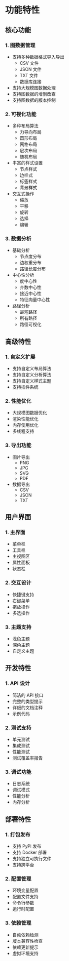 # 功能特性

## 核心功能

### 1. 图数据管理

- 支持多种数据格式导入导出
  - CSV 文件
  - JSON 文件
  - TXT 文件
  - 数据库连接
- 支持大规模图数据处理
- 支持图数据的增删改查
- 支持图数据的版本控制

### 2. 可视化功能

- 多种布局算法
  - 力导向布局
  - 圆形布局
  - 网格布局
  - 层次布局
  - 随机布局
- 丰富的样式设置
  - 节点样式
  - 边样式
  - 标签样式
  - 背景样式
- 交互式操作
  - 缩放
  - 平移
  - 旋转
  - 选择
  - 编辑

### 3. 数据分析

- 基础分析
  - 节点度分布
  - 边权重分布
  - 路径长度分布
- 中心性分析
  - 度中心性
  - 介数中心性
  - 接近中心性
  - 特征向量中心性
- 路径分析
  - 最短路径
  - 所有路径
  - 路径可视化

## 高级特性

### 1. 自定义扩展

- 支持自定义布局算法
- 支持自定义分析算法
- 支持自定义样式主题
- 支持插件系统

### 2. 性能优化

- 大规模图数据优化
- 渲染性能优化
- 内存使用优化
- 多线程支持

### 3. 导出功能

- 图片导出
  - PNG
  - JPG
  - SVG
  - PDF
- 数据导出
  - CSV
  - JSON
  - TXT

## 用户界面

### 1. 主界面

- 菜单栏
- 工具栏
- 主视图区
- 属性面板
- 状态栏

### 2. 交互设计

- 快捷键支持
- 右键菜单
- 拖放操作
- 多选操作

### 3. 主题支持

- 浅色主题
- 深色主题
- 自定义主题

## 开发特性

### 1. API 设计

- 简洁的 API 接口
- 完整的类型提示
- 详细的文档注释
- 示例代码

### 2. 测试支持

- 单元测试
- 集成测试
- 性能测试
- 测试覆盖率报告

### 3. 调试功能

- 日志系统
- 调试模式
- 性能分析
- 内存分析

## 部署特性

### 1. 打包发布

- 支持 PyPI 发布
- 支持 Docker 部署
- 支持独立可执行文件
- 支持跨平台

### 2. 配置管理

- 环境变量配置
- 配置文件支持
- 命令行参数
- 运行时配置

### 3. 依赖管理

- 自动依赖检测
- 版本兼容性检查
- 依赖更新提示
- 虚拟环境支持 